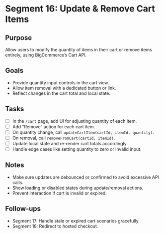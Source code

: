 # Segment 16: Update & Remove Cart Items

## Purpose

Allow users to modify the quantity of items in their cart or remove items entirely, using BigCommerce’s Cart API.

## Goals

- Provide quantity input controls in the cart view.
- Allow item removal with a dedicated button or link.
- Reflect changes in the cart total and local state.

## Tasks

- [ ] In the `/cart` page, add UI for adjusting quantity of each item.
- [ ] Add “Remove” action for each cart item.
- [ ] On quantity change, call `updateCartItem(cartId, itemId, quantity)`.
- [ ] On removal, call `removeFromCart(cartId, itemId)`.
- [ ] Update local state and re-render cart totals accordingly.
- [ ] Handle edge cases like setting quantity to zero or invalid input.

## Notes

- Make sure updates are debounced or confirmed to avoid excessive API calls.
- Show loading or disabled states during update/removal actions.
- Prevent interaction if cart is invalid or expired.

## Follow-ups

- Segment 17: Handle stale or expired cart scenarios gracefully.
- Segment 18: Redirect to hosted checkout.
